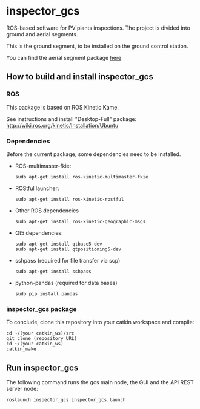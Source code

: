 # inspector_gcs

ROS-based software for PV plants inspections. The project is divided into ground and aerial segments.

This is the ground segment, to be installed on the ground control station.

You can find the aerial segment package [here](http://olaf.grupotsk.com:8080/inspector/us/inspector_software_uav)


## 

## How to build and install inspector_gcs 

### ROS 

This package is based on ROS Kinetic Kame.

See instructions and install "Desktop-Full" package: 
http://wiki.ros.org/kinetic/Installation/Ubuntu


### Dependencies

Before the current package, some dependencies need to be installed.
 
 * ROS-multimaster-fkie:
    ```
    sudo apt-get install ros-kinetic-multimaster-fkie 
    ```

 * ROStful launcher:
   ```
   sudo apt-get install ros-kinetic-rostful
   ```

 * Other ROS dependencies  
   ```
   sudo apt-get install ros-kinetic-geographic-msgs 
   ```
   
 * Qt5 dependencies: 
    ```
	sudo apt-get install qtbase5-dev
	sudo apt-get install qtpositioning5-dev
    ```

 * sshpass (required for file transfer via scp)
    ```
    sudo apt-get install sshpass
    ```

 * python-pandas (required for data bases)
   ```
   sudo pip install pandas
   ```

### inspector_gcs package
To conclude, clone this repository into your catkin workspace and compile:
```
cd ~/(your catkin_ws)/src
git clone (repository URL)
cd ~/(your catkin_ws)
catkin_make
```

## Run inspector_gcs
The following command runs the gcs main node, the GUI and the API REST server node:
```
roslaunch inspector_gcs inspector_gcs.launch 
```